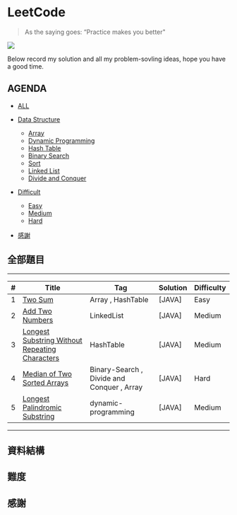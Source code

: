 # LeetCode

> As the saying goes: “Practice makes you better"

[![](https://camo.githubusercontent.com/34c5f3c2cc4dd9aafcd8d2fe7641f9ed3ca7a3c7/68747470733a2f2f696d672e736869656c64732e696f2f62616467652f6c616e67756167652d4a6176612d79656c6c6f772e737667)](https://developer.apple.com/.md)

  Below record my solution and all my problem-sovling ideas, hope you have a good time.

## AGENDA
*   [ALL](#all)
*   [Data Structure](#block)
    *   [Array](#array)
    *   [Dynamic Programming](#dp)
    *   [Hash Table](#hashTable)
    *   [Binary Search](#binarySearch)
    *   [Sort](#sort)
    *   [Linked List](#linkedList)
    *   [Divide and Conquer](#divide-conquer)

*   [Difficult](#span)
    *   [Easy](#link)
    *   [Medium](#em)
    *   [Hard](#code)
*   [感謝](#acknowledgement)

<h2 id = "all">全部題目</h2>

***
| # | Title | Tag | Solution | Difficulty |
|---| ----- | --- | -------- | ---------- |
|1| [Two Sum](https://github.com/ReGYChang/LeetCode/tree/master/%5B1%5DTwo%20Sum) | Array , HashTable | [JAVA] | Easy |
|2| [Add Two Numbers](https://leetcode.com/problems/unique-number-of-occurrences/) | LinkedList | [JAVA] | Medium |
|3| [Longest Substring Without Repeating Characters](https://leetcode.com/problems/unique-number-of-occurrences/) | HashTable | [JAVA] | Medium |
|4| [Median of Two Sorted Arrays](https://leetcode.com/problems/unique-number-of-occurrences/) | Binary-Search , Divide and Conquer , Array | [JAVA] | Hard |
|5| [Longest Palindromic Substring](https://leetcode.com/problems/unique-number-of-occurrences/) | dynamic-programming | [JAVA] | Medium |
***

<h2 id = "all">資料結構</h2>





<h2 id = "all">難度</h2>



<h2 id = "all">感謝</h2>

